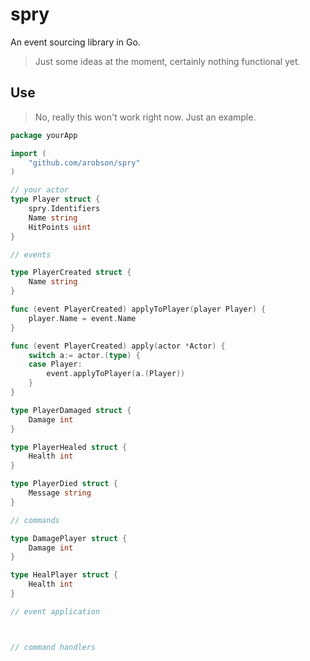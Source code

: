 # spry

An event sourcing library in Go.

> Just some ideas at the moment, certainly nothing functional yet.

## Use

> No, really this won't work right now. Just an example.

```go
package yourApp

import (
    "github.com/arobson/spry"
)

// your actor
type Player struct {
    spry.Identifiers
    Name string
    HitPoints uint
}

// events

type PlayerCreated struct {
    Name string
}

func (event PlayerCreated) applyToPlayer(player Player) {
    player.Name = event.Name
}

func (event PlayerCreated) apply(actor *Actor) {
    switch a:= actor.(type) {
    case Player:
        event.applyToPlayer(a.(Player))
    }
}

type PlayerDamaged struct {
    Damage int
}

type PlayerHealed struct {
    Health int
}

type PlayerDied struct {
    Message string
}

// commands

type DamagePlayer struct {
    Damage int
}

type HealPlayer struct {
    Health int
}

// event application



// command handlers

```